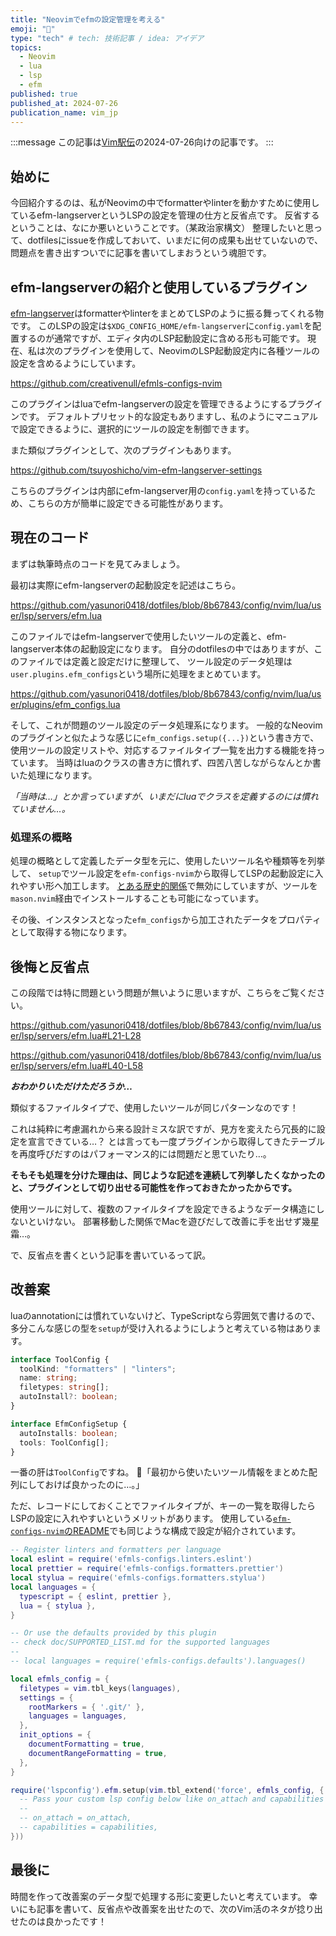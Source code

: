 ```yaml
---
title: "Neovimでefmの設定管理を考える"
emoji: "🤔"
type: "tech" # tech: 技術記事 / idea: アイデア
topics:
  - Neovim
  - lua
  - lsp
  - efm
published: true
published_at: 2024-07-26
publication_name: vim_jp
---
```


<!-- textlint-disable -->
:::message
この記事は[Vim駅伝](https://vim-jp.org/ekiden/)の2024-07-26向けの記事です。
:::
<!-- textlint-enable -->

## 始めに

今回紹介するのは、私がNeovimの中でformatterやlinterを動かすために使用しているefm-langserverというLSPの設定を管理の仕方と反省点です。
反省するということは、なにか悪いということです。（某政治家構文）
整理したいと思って、dotfilesにissueを作成しておいて、いまだに何の成果も出せていないので、問題点を書き出すついでに記事を書いてしまおうという魂胆です。

## efm-langserverの紹介と使用しているプラグイン

[efm-langserver](https://github.com/mattn/efm-langserver)はformatterやlinterをまとめてLSPのように振る舞ってくれる物です。
このLSPの設定は`$XDG_CONFIG_HOME/efm-langserver`に`config.yaml`を配置するのが通常ですが、エディタ内のLSP起動設定に含める形も可能です。
現在、私は次のプラグインを使用して、NeovimのLSP起動設定内に各種ツールの設定を含めるようにしています。

https://github.com/creativenull/efmls-configs-nvim

このプラグインはluaでefm-langserverの設定を管理できるようにするプラグインです。
デフォルトプリセット的な設定もありますし、私のようにマニュアルで設定できるように、選択的にツールの設定を制御できます。

また類似プラグインとして、次のプラグインもあります。

https://github.com/tsuyoshicho/vim-efm-langserver-settings

こちらのプラグインは内部にefm-langserver用の`config.yaml`を持っているため、こちらの方が簡単に設定できる可能性があります。

## 現在のコード

まずは執筆時点のコードを見てみましょう。

最初は実際にefm-langserverの起動設定を記述はこちら。

https://github.com/yasunori0418/dotfiles/blob/8b67843/config/nvim/lua/user/lsp/servers/efm.lua

このファイルではefm-langserverで使用したいツールの定義と、efm-langserver本体の起動設定になります。
自分のdotfilesの中ではありますが、このファイルでは定義と設定だけに整理して、
ツール設定のデータ処理は`user.plugins.efm_configs`という場所に処理をまとめています。

https://github.com/yasunori0418/dotfiles/blob/8b67843/config/nvim/lua/user/plugins/efm_configs.lua

そして、これが問題のツール設定のデータ処理系になります。
一般的なNeovimのプラグインと似たような感じに`efm_configs.setup({...})`という書き方で、
使用ツールの設定リストや、対応するファイルタイプ一覧を出力する機能を持っています。
当時はluaのクラスの書き方に慣れず、四苦八苦しながらなんとか書いた処理になります。

*「当時は…」とか言っていますが、いまだにluaでクラスを定義するのには慣れていません…。*

### 処理系の概略

処理の概略として定義したデータ型を元に、使用したいツール名や種類等を列挙して、
`setup`でツール設定を`efm-configs-nvim`から取得してLSPの起動設定に入れやすい形へ加工します。
[とある歴史的関係](https://zenn.dev/vim_jp/articles/0001-until_1st_year_engineer_can_use_my_vim)で無効にしていますが、ツールを`mason.nvim`経由でインストールすることも可能になっています。

その後、インスタンスとなった`efm_configs`から加工されたデータをプロパティとして取得する物になります。

## 後悔と反省点

この段階では特に問題という問題が無いように思いますが、こちらをご覧ください。

https://github.com/yasunori0418/dotfiles/blob/8b67843/config/nvim/lua/user/lsp/servers/efm.lua#L21-L28

https://github.com/yasunori0418/dotfiles/blob/8b67843/config/nvim/lua/user/lsp/servers/efm.lua#L40-L58

***おわかりいただけただろうか…***

類似するファイルタイプで、使用したいツールが同じパターンなのです！

これは純粋に考慮漏れから来る設計ミスな訳ですが、見方を変えたら冗長的に設定を宣言できている…？
とは言っても一度プラグインから取得してきたテーブルを再度呼びだすのはパフォーマンス的には問題だと思ていたり…。

**そもそも処理を分けた理由は、同じような記述を連続して列挙したくなかったのと、プラグインとして切り出せる可能性を作っておきたかったからです。**

使用ツールに対して、複数のファイルタイプを設定できるようなデータ構造にしないといけない。
部署移動した関係でMacを遊びだして改善に手を出せず幾星霜…。

で、反省点を書くという記事を書いているって訳。

## 改善案

luaのannotationには慣れていないけど、TypeScriptなら雰囲気で書けるので、多分こんな感じの型を`setup`が受け入れるようにしようと考えている物はあります。

```typescript
interface ToolConfig {
  toolKind: "formatters" | "linters";
  name: string;
  filetypes: string[];
  autoInstall?: boolean;
}

interface EfmConfigSetup {
  autoInstalls: boolean;
  tools: ToolConfig[];
}
```

一番の肝は`ToolConfig`ですね。
🤖「最初から使いたいツール情報をまとめた配列にしておけば良かったのに…。」

ただ、レコードにしておくことでファイルタイプが、キーの一覧を取得したらLSPの設定に入れやすいというメリットがあります。
使用している[`efm-configs-nvim`のREADME](https://github.com/creativenull/efmls-configs-nvim#setup)でも同じような構成で設定が紹介されています。

```lua
-- Register linters and formatters per language
local eslint = require('efmls-configs.linters.eslint')
local prettier = require('efmls-configs.formatters.prettier')
local stylua = require('efmls-configs.formatters.stylua')
local languages = {
  typescript = { eslint, prettier },
  lua = { stylua },
}

-- Or use the defaults provided by this plugin
-- check doc/SUPPORTED_LIST.md for the supported languages
--
-- local languages = require('efmls-configs.defaults').languages()

local efmls_config = {
  filetypes = vim.tbl_keys(languages),
  settings = {
    rootMarkers = { '.git/' },
    languages = languages,
  },
  init_options = {
    documentFormatting = true,
    documentRangeFormatting = true,
  },
}

require('lspconfig').efm.setup(vim.tbl_extend('force', efmls_config, {
  -- Pass your custom lsp config below like on_attach and capabilities
  --
  -- on_attach = on_attach,
  -- capabilities = capabilities,
}))
```

## 最後に

時間を作って改善案のデータ型で処理する形に変更したいと考えています。
幸いにも記事を書いて、反省点や改善案を出せたので、次のVim活のネタが捻り出せたのは良かったです！
